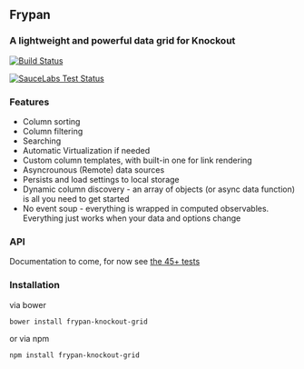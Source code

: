 ## Frypan

### A lightweight and powerful data grid for Knockout

[![Build Status](https://secure.travis-ci.org/nathanboktae/frypan-knockout-grid.png)](http://travis-ci.org/nathanboktae/frypan-knockout-grid)

[![SauceLabs Test Status](https://saucelabs.com/browser-matrix/frypan-knockout-grid.svg)](https://saucelabs.com/u/frypan-knockout-grid)

### Features

- Column sorting
- Column filtering
- Searching
- Automatic Virtualization if needed
- Custom column templates, with built-in one for link rendering
- Asyncrounous (Remote) data sources
- Persists and load settings to local storage
- Dynamic column discovery - an array of objects (or async data function) is all you need to get started 
- No event soup - everything is wrapped in computed observables. Everything just works when your data and options change

### API

Documentation to come, for now see [the 45+ tests](https://github.com/nathanboktae/frypan-knockout-grid/blob/master/tests.js)

### Installation

via bower

```
bower install frypan-knockout-grid
```

or via npm

```
npm install frypan-knockout-grid
```